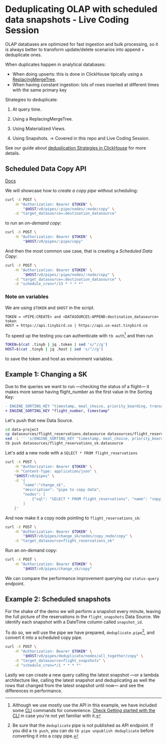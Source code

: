 # Deduplicating OLAP with scheduled data snapshots - Live Coding Session

OLAP databases are optimized for fast ingestion and bulk processing, so it is always better to transform update/delete scenarios into append + deduplicate ones.

When duplicates happen in analytical databases:

- When doing upserts: this is done in ClickHouse tipically using a [ReplacingMergeTree](https://clickhouse.com/docs/en/engines/table-engines/mergetree-family/replacingmergetree/).
- When having constant ingestion: lots of rows inserted at different times with the same primary key

Strategies to deduplicate:

1. At query time.

1. Using a ReplacingMergeTree.

1. Using Materialized Views.

1. Using Snapshots. -> Covered in this repo and Live Coding Session.

See our guide about [deduplication Strategies in ClickHouse](https://www.tinybird.co/docs/guides/deduplication-strategies.html) for more details.

## Scheduled Data Copy API

[Docs](https://www.tinybird.co/docs/api-reference/pipe-api.html#data-copy-header)

We will showcase how to _create a copy pipe_ without scheduling:

```bash
curl -X POST \
    -H "Authorization: Bearer $TOKEN" \
        "$HOST/v0/pipes/:pipe/nodes/:node/copy" \
    -d "target_datasource=:destination_datasource"
```

to run an _on-demand copy_:

```bash
curl -X POST \
    -H "Authorization: Bearer $TOKEN" \
        "$HOST/v0/pipes/:pipe/copy"
```

And then the most common use case, that is creating a _Scheduled Data Copy_:

```bash
curl -X POST \
    -H "Authorization: Bearer $TOKEN" \
        "$HOST/v0/pipes/:pipe/nodes/:node/copy" \
    -d "target_datasource=:destination_datasource" \
    -d "schedule_cron=*/15 * * * *"
```

### Note on variables

We are using `$TOKEN` and `$HOST` in the script.

```env
TOKEN = <PIPE:CREATE> and <DATASOURCES:APPEND:destination_datasource> token
HOST = https://api.tinybird.co | https://api.us-east.tinybird.co
```

To speed up the testing you can authenticate with `tb auth`[^1] and then run

```bash
TOKEN=$(cat .tinyb | jq .token | sed 's/"//g') 
HOST=$(cat .tinyb | jq .host | sed 's/"//g') 
```

to save the token and host as environment variables.

## Example 1: Changing a SK

Due to the queries we want to run —checking the status of a flight— it makes more sense having flight_number as the first value in the Sorting Key:

```diff
- ENGINE_SORTING_KEY "timestamp, meal_choice, priority_boarding, transaction_id"
+ ENGINE_SORTING_KEY "flight_number, timestamp"
```

Let's push that new Data Source.

```bash
cd data-project
cp datasources/flight_reservations.datasource datasources/flight_reservations_sk.datasource
sed -i '' 's/ENGINE_SORTING_KEY "timestamp, meal_choice, priority_boarding, transaction_id"/ENGINE_SORTING_KEY "flight_number, timestamp"/g' data-project/datasources/flight_reservations_sk.datasource
tb push datasources/flight_reservations_sk.datasource
```

Let's add a new node with a `SELECT * FROM flight_reservations`

```bash
curl -X POST \
    -H "Authorization: Bearer $TOKEN" \
    -H "Content-Type: application/json" \
    "$HOST/v0/pipes" \
    -d '{
        "name":"change_sk",
        "description": "pipe to copy data",
        "nodes": [
            {"sql": "SELECT * FROM flight_reservations", "name": "copy_node", "description": "just a select * to get all rows" }
        ]
    }'
```

And now make it a copy node pointing to `flight_reservations_sk`:

```bash
curl -X POST \
    -H "Authorization: Bearer $TOKEN" \
        "$HOST/v0/pipes/change_sk/nodes/copy_node/copy" \
    -d "target_datasource=flight_reservations_sk"
```

Run an on-demand copy:

```bash
curl -X POST \
    -H "Authorization: Bearer $TOKEN" \
        "$HOST/v0/pipes/change_sk/copy"
```

We can compare the performance improvement querying our `status-query` endpoint.

## Example 2: Scheduled snapshots

For the shake of the demo we will perform a snapshot every minute, leaving the full picture of the reservations in the `flight_snapshots` Data Source. We identify each snapshot with a DateTime column called `snapshot_id`.

To do so, we will use the pipe we have prepared, `deduplicate.pipe`[^2], and convert it into a scheduled copy pipe.

```bash
curl -X POST \
    -H "Authorization: Bearer $TOKEN" \
        "$HOST/v0/pipes/deduplicate/nodes/all_together/copy" \
    -d "target_datasource=flight_snapshots" \
    -d "schedule_cron=*/1 * * * *"
```

Lastly we can create a new query calling the latest snapshot —or a lambda architecture like, calling the latest snapshot and deduplicating as well the rows that changed from the latest snapshot until now— and see the differences in performance.

[^1]: Although we use mostly use the API in this example, we have included some [CLI](https://www.tinybird.co/docs/cli.html) commands for convenience. [Check Getting started with the CLI](https://www.tinybird.co/docs/quick-start-cli.html) in case you're not yet familiar with it.

[^2]: Be sure that the `deduplicate` pipe is not published as API endpoint. If you did a `tb push`, you can do `tb pipe unpublish deduplicate` before converting it into a copy pipe.
